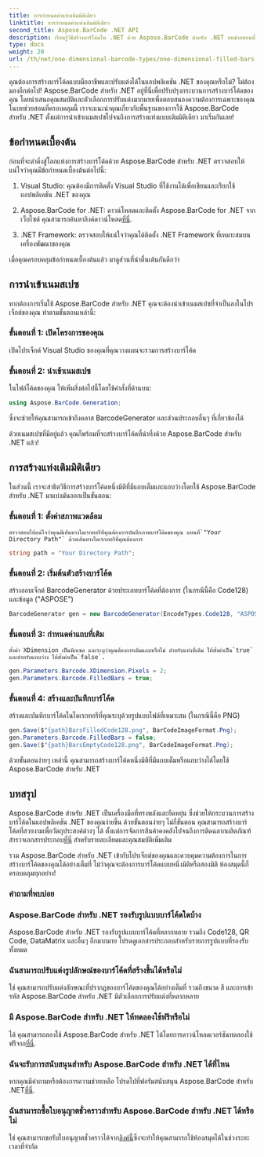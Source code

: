 ```yaml
---
title: การกำหนดค่าแท่งเติมมิติเดียว
linktitle: การกำหนดค่าแท่งเติมมิติเดียว
second_title: Aspose.BarCode .NET API
description: เรียนรู้วิธีสร้างบาร์โค้ดใน .NET ด้วย Aspose.BarCode สำหรับ .NET บทช่วยสอนที่ครอบคลุมนี้ครอบคลุมทุกอย่างตั้งแต่การนำเข้าเนมสเปซไปจนถึงการสร้างบาร์โค้ดแบบมิติเดียว
type: docs
weight: 20
url: /th/net/one-dimensional-barcode-types/one-dimensional-filled-bars-configuration/
---
```


คุณต้องการสร้างบาร์โค้ดแบบมืออาชีพและปรับแต่งได้ในแอปพลิเคชัน .NET ของคุณหรือไม่? ไม่ต้องมองอีกต่อไป! Aspose.BarCode สำหรับ .NET อยู่ที่นี่เพื่อปรับปรุงกระบวนการสร้างบาร์โค้ดของคุณ โดยนำเสนอคุณสมบัติและตัวเลือกการปรับแต่งมากมายเพื่อตอบสนองความต้องการเฉพาะของคุณ ในบทช่วยสอนที่ครอบคลุมนี้ เราจะแนะนำคุณเกี่ยวกับพื้นฐานของการใช้ Aspose.BarCode สำหรับ .NET ตั้งแต่การนำเข้าเนมสเปซไปจนถึงการสร้างแท่งแบบเติมมิติเดียว มาเริ่มกันเลย!

## ข้อกำหนดเบื้องต้น

ก่อนที่จะดำดิ่งสู่โลกแห่งการสร้างบาร์โค้ดด้วย Aspose.BarCode สำหรับ .NET ตรวจสอบให้แน่ใจว่าคุณมีข้อกำหนดเบื้องต้นต่อไปนี้:

1. Visual Studio: คุณต้องมีการติดตั้ง Visual Studio ที่ใช้งานได้เพื่อเขียนและเรียกใช้แอปพลิเคชัน .NET ของคุณ

2.  Aspose.BarCode for .NET: ดาวน์โหลดและติดตั้ง Aspose.BarCode for .NET จากเว็บไซต์ คุณสามารถค้นหาลิงค์ดาวน์โหลด[ที่นี่](https://releases.aspose.com/barcode/net/).

3. .NET Framework: ตรวจสอบให้แน่ใจว่าคุณได้ติดตั้ง .NET Framework ที่เหมาะสมบนเครื่องพัฒนาของคุณ

เมื่อคุณครอบคลุมข้อกำหนดเบื้องต้นแล้ว มาดูส่วนที่น่าตื่นเต้นกันดีกว่า

## การนำเข้าเนมสเปซ

หากต้องการเริ่มใช้ Aspose.BarCode สำหรับ .NET คุณจะต้องนำเข้าเนมสเปซที่จำเป็นลงในโปรเจ็กต์ของคุณ ทำตามขั้นตอนเหล่านี้:

### ขั้นตอนที่ 1: เปิดโครงการของคุณ
   เปิดโปรเจ็กต์ Visual Studio ของคุณที่คุณวางแผนจะรวมการสร้างบาร์โค้ด

### ขั้นตอนที่ 2: นำเข้าเนมสเปซ
   ในไฟล์โค้ดของคุณ ให้เพิ่มสิ่งต่อไปนี้โดยใช้คำสั่งที่ด้านบน:

   ```csharp
   using Aspose.BarCode.Generation;
   ```

   ซึ่งจะช่วยให้คุณสามารถเข้าถึงคลาส BarcodeGenerator และส่วนประกอบอื่นๆ ที่เกี่ยวข้องได้

ด้วยเนมสเปซที่มีอยู่แล้ว คุณก็พร้อมที่จะสร้างบาร์โค้ดที่น่าทึ่งด้วย Aspose.BarCode สำหรับ .NET แล้ว!

## การสร้างแท่งเติมมิติเดียว

ในส่วนนี้ เราจะสาธิตวิธีการสร้างบาร์โค้ดหนึ่งมิติที่มีแถบเต็มและแถบว่างโดยใช้ Aspose.BarCode สำหรับ .NET มาแบ่งมันออกเป็นขั้นตอน:

### ขั้นตอนที่ 1: ตั้งค่าสภาพแวดล้อม
    ตรวจสอบให้แน่ใจว่าคุณมีเส้นทางไดเรกทอรีที่คุณต้องการบันทึกภาพบาร์โค้ดของคุณ แทนที่`"Your Directory Path"` ด้วยเส้นทางไดเรกทอรีที่คุณต้องการ

   ```csharp
   string path = "Your Directory Path";
   ```

### ขั้นตอนที่ 2: เริ่มต้นตัวสร้างบาร์โค้ด
   สร้างออบเจ็กต์ BarcodeGenerator ด้วยประเภทบาร์โค้ดที่ต้องการ (ในกรณีนี้คือ Code128) และข้อมูล ("ASPOSE")

   ```csharp
   BarcodeGenerator gen = new BarcodeGenerator(EncodeTypes.Code128, "ASPOSE");
   ```

### ขั้นตอนที่ 3: กำหนดค่าแถบที่เติม
    ตั้งค่า XDimension เป็นพิกเซล และระบุว่าคุณต้องการเติมแถบหรือไม่ สำหรับแท่งที่เติม ให้ตั้งค่าเป็น`true` และสำหรับแถบว่าง ให้ตั้งค่าเป็น`false`.

   ```csharp
   gen.Parameters.Barcode.XDimension.Pixels = 2;
   gen.Parameters.Barcode.FilledBars = true;
   ```

### ขั้นตอนที่ 4: สร้างและบันทึกบาร์โค้ด
   สร้างและบันทึกบาร์โค้ดในไดเรกทอรีที่คุณระบุด้วยรูปแบบไฟล์ที่เหมาะสม (ในกรณีนี้คือ PNG)

   ```csharp
   gen.Save($"{path}BarsFilledCode128.png", BarCodeImageFormat.Png);
   gen.Parameters.Barcode.FilledBars = false;
   gen.Save($"{path}BarsEmptyCode128.png", BarCodeImageFormat.Png);
   ```

ด้วยขั้นตอนง่ายๆ เหล่านี้ คุณสามารถสร้างบาร์โค้ดหนึ่งมิติที่มีแถบเต็มหรือแถบว่างได้โดยใช้ Aspose.BarCode สำหรับ .NET

## บทสรุป

Aspose.BarCode สำหรับ .NET เป็นเครื่องมือที่ทรงพลังและยืดหยุ่น ซึ่งช่วยให้กระบวนการสร้างบาร์โค้ดในแอปพลิเคชัน .NET ของคุณง่ายขึ้น ด้วยขั้นตอนง่ายๆ ไม่กี่ขั้นตอน คุณสามารถสร้างบาร์โค้ดที่สวยงามเพื่อวัตถุประสงค์ต่างๆ ได้ ตั้งแต่การจัดการสินค้าคงคลังไปจนถึงการติดฉลากผลิตภัณฑ์ สำรวจเอกสารประกอบ[ที่นี่](https://reference.aspose.com/barcode/net/) สำหรับรายละเอียดและคุณสมบัติเพิ่มเติม

รวม Aspose.BarCode สำหรับ .NET เข้ากับโปรเจ็กต์ของคุณและควบคุมความต้องการในการสร้างบาร์โค้ดของคุณได้อย่างเต็มที่ ไม่ว่าคุณจะต้องการบาร์โค้ดแบบหนึ่งมิติหรือสองมิติ ห้องสมุดนี้ก็ครอบคลุมทุกอย่าง!

### คำถามที่พบบ่อย

### Aspose.BarCode สำหรับ .NET รองรับรูปแบบบาร์โค้ดใดบ้าง
Aspose.BarCode สำหรับ .NET รองรับรูปแบบบาร์โค้ดที่หลากหลาย รวมถึง Code128, QR Code, DataMatrix และอื่นๆ อีกมากมาย โปรดดูเอกสารประกอบสำหรับรายการรูปแบบที่รองรับทั้งหมด

### ฉันสามารถปรับแต่งรูปลักษณ์ของบาร์โค้ดที่สร้างขึ้นได้หรือไม่
ใช่ คุณสามารถปรับแต่งลักษณะที่ปรากฏของบาร์โค้ดของคุณได้อย่างเต็มที่ รวมถึงขนาด สี และการเข้ารหัส Aspose.BarCode สำหรับ .NET มีตัวเลือกการปรับแต่งที่หลากหลาย

### มี Aspose.BarCode สำหรับ .NET ให้ทดลองใช้ฟรีหรือไม่
ได้ คุณสามารถลองใช้ Aspose.BarCode สำหรับ .NET ได้โดยการดาวน์โหลดเวอร์ชันทดลองใช้ฟรีจาก[ที่นี่](https://releases.aspose.com/).

### ฉันจะรับการสนับสนุนสำหรับ Aspose.BarCode สำหรับ .NET ได้ที่ไหน
 หากคุณมีคำถามหรือต้องการความช่วยเหลือ โปรดไปที่ฟอรัมสนับสนุน Aspose.BarCode สำหรับ .NET[ที่นี่](https://forum.aspose.com/c/barcode/13).

### ฉันสามารถซื้อใบอนุญาตชั่วคราวสำหรับ Aspose.BarCode สำหรับ .NET ได้หรือไม่
 ใช่ คุณสามารถขอรับใบอนุญาตชั่วคราวได้จาก[ลิงค์นี้](https://purchase.aspose.com/temporary-license/)ซึ่งจะทำให้คุณสามารถใช้ห้องสมุดได้ในช่วงระยะเวลาที่จำกัด
